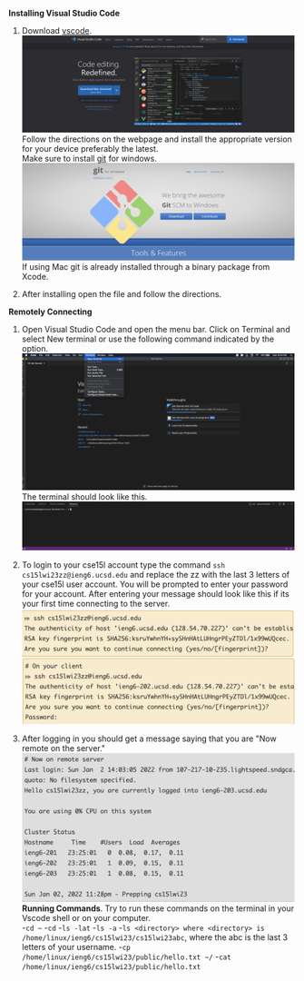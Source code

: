 **Installing Visual Studio Code**
1. Download [vscode](https://code.visualstudio.com/). 
![Vscode Download Page](Vscode.png)	
Follow the directions on the webpage and install the appropriate version for your device preferably the latest.   
Make sure to install [git](https://gitforwindows.org/) for windows.  
![git](git.png)
If using Mac git is already installed through a binary package from Xcode. 

2. After installing open the file and follow the directions.

**Remotely Connecting**
1. Open Visual Studio Code and open the menu bar. Click on Terminal and select New terminal or use the following command indicated by the option.  
![New Terminal](Terminal.png)  
The terminal should look like this.
![terminalwindow](terminaltab.png)


2. To login to your cse15l account type the command `ssh cs15lwi23zz@ieng6.ucsd.edu` and replace the zz with the last 3 letters of your cse15l user account. You will be prompted to enter your password for your account. After entering your message should look like this if its your first time connecting to the server.
![serverlog1](serverlog1.png)
![serverlog2](serverlog2.png)

3. After logging in you should get a message saying that you are "Now remote on the server."
![serverconnected](connected.png)
**Running Commands**. 
Try to run these commands on the terminal in your Vscode shell or on your computer.  
-`cd ~`
-`cd`
-`ls -lat`
-`ls -a`
-`ls <directory> where <directory> is /home/linux/ieng6/cs15lwi23/cs15lwi23abc`, where the abc is the last 3 letters of your username.
-`cp /home/linux/ieng6/cs15lwi23/public/hello.txt ~/`
-`cat /home/linux/ieng6/cs15lwi23/public/hello.txt`




